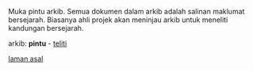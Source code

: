 Muka pintu arkib. Semua dokumen dalam arkib adalah salinan
maklumat bersejarah. Biasanya ahli projek akan meninjau
arkib untuk meneliti kandungan bersejarah.

arkib: **pintu** - [teliti][2]

[laman asal][0]

  [0]: ../README.md
  [2]: teliti.md
